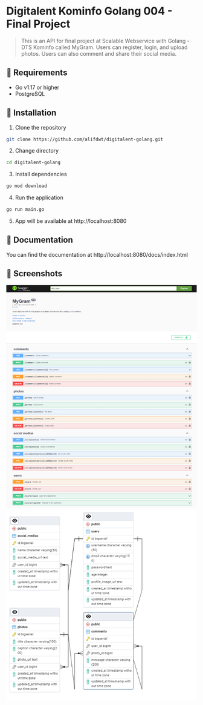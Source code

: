 # Digitalent Kominfo Golang 004 - Final Project

> This is an API for final project at Scalable Webservice with Golang - DTS Kominfo called MyGram. Users can register, login, and upload photos. Users can also comment and share their social media.

## 🚀 Requirements

- Go v1.17 or higher
- PostgreSQL

## 🧰 Installation

1. Clone the repository

```bash
git clone https://github.com/alifdwt/digitalent-golang.git
```

2. Change directory

```bash
cd digitalent-golang
```

3. Install dependencies

```bash
go mod download
```

4. Run the application

```bash
go run main.go
```

5. App will be available at http://localhost:8080

## 📖 Documentation

You can find the documentation at http://localhost:8080/docs/index.html

## 📸 Screenshots

![Swagger UI](assets/digitalent-swagger.png)
![ERD](assets/digitalent-erd.png)
